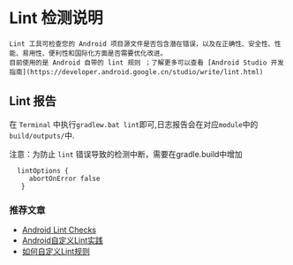 # Lint 检测说明

    Lint 工具可检查您的 Android 项目源文件是否包含潜在错误，以及在正确性、安全性、性能、易用性、便利性和国际化方面是否需要优化改进。
    目前使用的是 Android 自带的 lint 规则 ；了解更多可以查看 [Android Studio 开发指南](https://developer.android.google.cn/studio/write/lint.html)

## Lint 报告
在 `Terminal` 中执行`gradlew.bat lint`即可,日志报告会在对应`module`中的`build/outputs/`中.

注意：为防止 `lint` 错误导致的检测中断，需要在gradle.build中增加
```grovvy
  lintOptions {
     abortOnError false
   }
```

### 推荐文章
 - [Android Lint Checks](http://tools.android.com/tips/lint-checks)
  - [Android自定义Lint实践](http://tech.meituan.com/android_custom_lint.html)
 - [如何自定义Lint规则](https://github.com/Jungle68/android-tech-frontier/blob/master/issue-33/%E5%A6%82%E4%BD%95%E8%87%AA%E5%AE%9A%E4%B9%89Lint%E8%A7%84%E5%88%99.md)